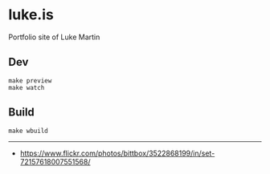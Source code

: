 # luke.is

Portfolio site of Luke Martin

## Dev
    make preview
    make watch

## Build
    make wbuild


---

* https://www.flickr.com/photos/bittbox/3522868199/in/set-72157618007551568/